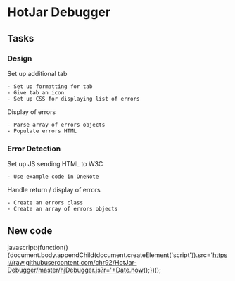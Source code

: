 # HotJar Debugger

## Tasks 

### Design

Set up additional tab

	- Set up formatting for tab
	- Give tab an icon
	- Set up CSS for displaying list of errors

Display of errors

	- Parse array of errors objects
	- Populate errors HTML

### Error Detection

Set up JS sending HTML to W3C

	- Use example code in OneNote

Handle return / display of errors

	- Create an errors class
	- Create an array of errors objects

## New code

javascript:(function(){document.body.appendChild(document.createElement('script')).src='https://raw.githubusercontent.com/chr92/HotJar-Debugger/master/hjDebugger.js?r='+Date.now();})();
